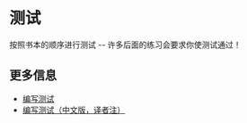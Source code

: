 # 测试

按照书本的顺序进行测试 -- 许多后面的练习会要求你使测试通过！

## 更多信息

- [编写测试](https://doc.rust-lang.org/book/ch11-01-writing-tests.html)
- [编写测试（中文版，译者注）](https://rustwiki.org/zh-CN/book/ch11-01-writing-tests.html)
